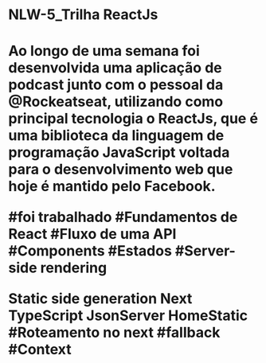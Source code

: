 <h1> NLW-5_Trilha ReactJs <h1>

<p> Ao longo de uma semana foi desenvolvida uma aplicação de podcast junto com o pessoal da @Rockeatseat, utilizando como principal tecnologia o ReactJs, que é uma biblioteca da linguagem de programação JavaScript voltada para o desenvolvimento web que hoje é mantido pelo Facebook.</p>

<p></p>

#foi trabalhado
#Fundamentos de React
#Fluxo de uma API
#Components 
#Estados
#Server-side rendering

Static side generation
Next
TypeScript
JsonServer
HomeStatic
#Roteamento no next
#fallback
#Context

